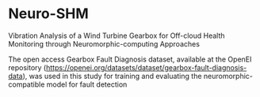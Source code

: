 # Neuro-SHM
Vibration Analysis of a Wind Turbine Gearbox for Off-cloud Health Monitoring through Neuromorphic-computing Approaches

The open access Gearbox Fault Diagnosis dataset, available at the OpenEI repository (https://openei.org/datasets/dataset/gearbox-fault-diagnosis-data), was used in this study for training and evaluating the neuromorphic-compatible model for fault detection
